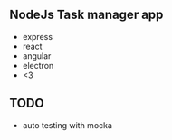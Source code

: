 ﻿## NodeJs Task manager app  
- express  
- react  
- angular  
- electron 
- <3

## TODO 
- auto testing with mocka